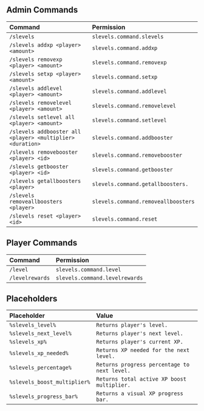 ## Admin Commands
| Command                                                     | Permission                          |
|:------------------------------------------------------------|:------------------------------------|
| `/slevels`                                                  | `slevels.command.slevels`           |
| `/slevels addxp <player> <amount>`                          | `slevels.command.addxp`             |
| `/slevels removexp <player> <amount>`                       | `slevels.command.removexp`          |
| `/slevels setxp <player> <amount>`                          | `slevels.command.setxp`             |
| `/slevels addlevel <player> <amount>`                       | `slevels.command.addlevel`          |
| `/slevels removelevel <player> <amount>`                    | `slevels.command.removelevel`       |
| `/slevels setlevel all <player> <amount>`                   | `slevels.command.setlevel`          |
| `/slevels addbooster all <player> <multiplier> <duration>`  | `slevels.command.addbooster`        |
| `/slevels removebooster <player> <id>`                      | `slevels.command.removebooster`     |
| `/slevels getbooster <player> <id>`                         | `slevels.command.getbooster`        |
| `/slevels getallboosters <player>`                          | `slevels.command.getallboosters.`   |
| `/slevels removeallboosters <player>`                       | `slevels.command.removeallboosters` |
| `/slevels reset <player> <id>`                              | `slevels.command.reset`             |

## Player Commands
| Command                                                     | Permission                          |
|:------------------------------------------------------------|:------------------------------------|
| `/level`                                                    | `slevels.command.level`             |
| `/levelrewards`                                             | `slevels.command.levelrewards`      |

## Placeholders
| Placeholder                                                 | Value                                  |
|:------------------------------------------------------------|:--------------------------------------------|
| `%slevels_level%`                                           | `Returns player's level.`                   |
| `%slevels_next_level%`                                      | `Returns player's next level.`              |
| `%slevels_xp%`                                              | `Returns player's current XP.`              |
| `%slevels_xp_needed%`                                       | `Returns XP needed for the next level.`     |
| `%slevels_percentage%`                                      | `Returns progress percentage to next level.`|
| `%slevels_boost_multiplier%`                                | `Returns total active XP boost multiplier.` |
| `%slevels_progress_bar%`                                    | `Returns a visual XP progress bar.`         |
